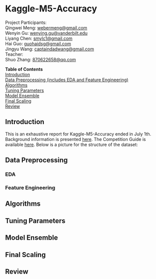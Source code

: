 # Kaggle-M5-Accuracy
Project Participants:  
Qingwei Meng: webermeng@gmail.com  
Wenyin Gu: wenying.gu@vanderbilt.edu  
Liyang Chen: smylc1@gmail.com  
Hai Guo: guohaidsg@gmail.com  
Jingyu Wang: captaindadwang@gmail.com  
Teacher:  
Shuo Zhang: 870622658@qq.com  

**Table of Contents**  
[Introduction](##Introduction)  
[Data Preprocessing (includes EDA and Feature Engineering)](##data-preprocessing)  
[Algorithms](##Algorithms)  
[Tuning Parameters](##tuning-parameters)  
[Model Ensemble](##Model-Ensemble)  
[Final Scaling](##Final-Scaling)  
[Review](##Review)  

## Introduction
  This is an exhaustive report for Kaggle-M5-Accuracy ended in July 1th. Background information is presented [here](https://www.kaggle.com/c/m5-forecasting-accuracy). The Competition Guide is available [here](https://mofc.unic.ac.cy/wp-content/uploads/2020/03/M5-Competitors-Guide-Final-10-March-2020.docx). Below is a picture for the structure of the dataset:
  
  
## Data Preprocessing

### EDA

### Feature Engineering

## Algorithms

## Tuning Parameters

## Model Ensemble

## Final Scaling

## Review
